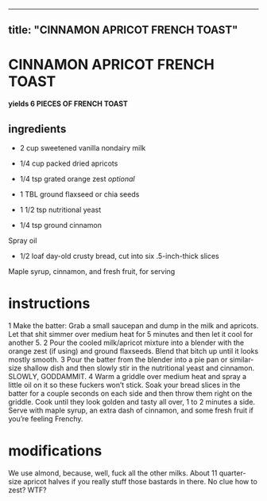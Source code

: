 

	
---
title: "CINNAMON APRICOT FRENCH TOAST"
---
# CINNAMON APRICOT FRENCH TOAST
#### yields 6 PIECES OF FRENCH TOAST
## ingredients
* 2 cup sweetened vanilla nondairy milk

* 1/4 cup packed dried apricots

* 1/4 tsp grated orange zest *optional*

* 1 TBL ground flaxseed or chia seeds

* 1 1/2 tsp nutritional yeast

* 1/4 tsp ground cinnamon

Spray oil
* 1/2 loaf day-old crusty bread, cut into six .5-inch-thick slices

Maple syrup, cinnamon, and fresh fruit, for serving

# instructions
1 Make the batter: Grab a small saucepan and dump in the milk and apricots. Let that shit simmer over medium heat for 5 minutes and then let it cool for another 5.
2 Pour the cooled milk/apricot mixture into a blender with the orange zest (if using) and ground flaxseeds. Blend that bitch up until it looks mostly smooth.
3 Pour the batter from the blender into a pie pan or similar-size shallow dish and then slowly stir in the nutritional yeast and cinnamon. SLOWLY, GODDAMMIT.
4 Warm a griddle over medium heat and spray a little oil on it so these fuckers won’t stick. Soak your bread slices in the batter for a couple seconds on each side and then throw them right on the griddle. Cook until they look golden and tasty all over, 1 to 2 minutes a side. Serve with maple syrup, an extra dash of cinnamon, and some fresh fruit if you’re feeling Frenchy.

# modifications

We use almond, because, well, fuck all the other milks.
 About 11 quarter-size apricot halves if you really stuff those bastards in there.
 No clue how to zest?
 WTF?
	
	
